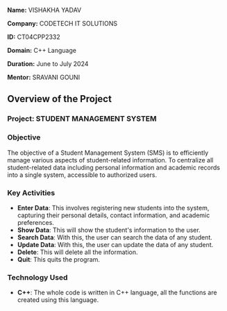 **Name:** VISHAKHA YADAV

**Company:** CODETECH IT SOLUTIONS

**ID:** CT04CPP2332

**Domain:** C++ Language

**Duration:** June to July 2024

**Mentor:** SRAVANI GOUNI 


## Overview of the Project

### Project: STUDENT MANAGEMENT SYSTEM

### Objective
The objective of a Student Management System (SMS) is to efficiently manage various aspects of student-related information. To centralize all student-related data including personal information and academic records into a single system, accessible to authorized users.

### Key Activities
- **Enter Data**: This involves registering new students into the system, capturing their personal details, contact information, and academic preferences.
- **Show Data**: This will show the student's information to the user.
- **Search Data**: With this, the user can search the data of any student.
- **Update Data**: With this, the user can update the data of any student.
- **Delete**: This will delete all the information.
- **Quit**: This quits the program.

### Technology Used
- **C++**: The whole code is written in C++ language, all the functions are created using this language.
